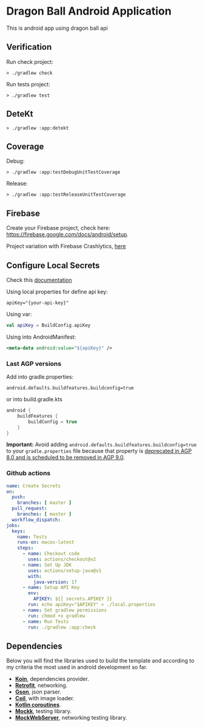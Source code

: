 # Dragon Ball Android Application

This is android app using dragon ball api

## Verification

Run check project:

```shell
> ./gradlew check
```

Run tests project:

```shell
> ./gradlew test
```

## DeteKt

```shell
> ./gradlew :app:detekt
```

## Coverage

Debug:

```shell
> ./gradlew :app:testDebugUnitTestCoverage
```

Release:

```shell
> ./gradlew :app:testReleaseUnitTestCoverage
```

## Firebase

Create your Firebase project, check here: https://firebase.google.com/docs/android/setup.

Project variation with Firebase Crashlytics, [here](https://github.com/santimattius/android-basic-skeleton/tree/with_crashlitycs)

## Configure Local Secrets

Check this [documentation](https://github.com/google/secrets-gradle-plugin#installation)

Using local properties for define api key:

```properties
apiKey="{your-api-key}"
```

Using var:
```kotlin
val apiKey = BuildConfig.apiKey
```

Using into AndroidManifest:
```xml
<meta-data android:value="${apiKey}" />

```

### Last AGP versions
Add into gradle.properties:

```properties
android.defaults.buildfeatures.buildconfig=true
```

or into build.gradle.kts

```kotlin
android {
    buildFeatures {
        buildConfig = true
    }
}
```

**Important:** Avoid adding `android.defaults.buildfeatures.buildconfig=true` to your `gradle.properties` file because
that property is [deprecated in AGP 8.0 and is scheduled to be removed in AGP 9.0](https://cs.android.com/android-studio/platform/tools/base/+/0bc1c23297760643b03e8cfd8acc52c007a99cd6).

### Github actions

```yml
name: Create Secrets
on:
  push:
    branches: [ master ]
  pull_request:
    branches: [ master ]
  workflow_dispatch:
jobs:
  keys:
    name: Tests
    runs-on: macos-latest
    steps:
      - name: Checkout code
        uses: actions/checkout@v2
      - name: Set Up JDK
        uses: actions/setup-java@v1
        with:
          java-version: 17
      - name: Setup API Key
        env:
          APIKEY: ${{ secrets.APIKEY }}
        run: echo apiKey="$APIKEY" > ./local.properties
      - name: Set gradlew permissions
        run: chmod +x gradlew
      - name: Run Tests
        run: ./gradlew :app:check
```

## Dependencies

Below you will find the libraries used to build the template and according to my criteria the most
used in android development so far.

- **[Koin](https://insert-koin.io/)**, dependencies provider.
- **[Retrofit](https://square.github.io/retrofit/)**, networking.
- **[Gson](https://github.com/google/gson)**, json parser.
- **[Coil](https://coil-kt.github.io/coil/compose/)**, with image loader.
- **[Kotlin coroutines](https://kotlinlang.org/docs/reference/coroutines-overview.html)**.
- **[Mockk](https://mockk.io/)**, testing library.
- **[MockWebServer](https://github.com/square/okhttp/tree/master/mockwebserver)**, networking testing library.
